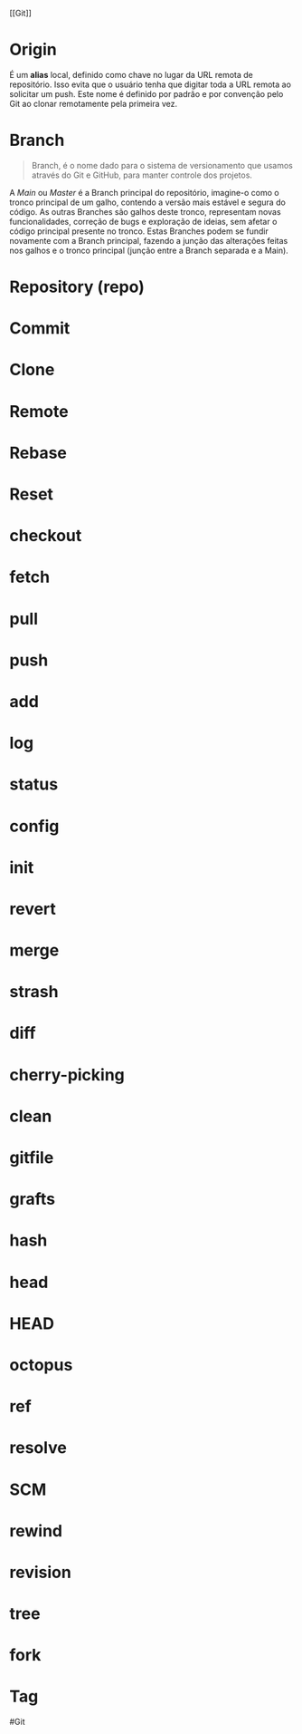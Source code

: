 [[Git]]
# Origin
É um **alias** local, definido como chave no lugar da URL remota de repositório.
Isso evita que o usuário tenha que digitar toda a URL remota ao solicitar um push.
Este nome é definido por padrão e por convenção pelo Git ao clonar remotamente pela primeira vez.

# Branch
>Branch, é o nome dado para o sistema de versionamento que usamos através do Git e GitHub, para manter controle dos projetos.

A *Main* ou *Master* é a Branch principal do repositório, imagine-o como o tronco principal de um galho, contendo a versão mais estável e segura do código.
As outras Branches são galhos deste tronco, representam novas funcionalidades, correção de bugs e exploração de ideias, sem afetar o código principal presente no tronco. 
Estas Branches podem se fundir novamente com a Branch principal, fazendo a junção das alterações feitas nos galhos e o tronco principal (junção entre a Branch separada e a Main).

# Repository (repo)
# Commit
# Clone
# Remote
# Rebase
# Reset
# checkout
# fetch
# pull
# push
# add
# log
# status
# config
# init
# revert
# merge
# strash
# diff
# cherry-picking
# clean
# gitfile
# grafts
# hash
# head
# HEAD
# octopus
# ref
# resolve
# SCM
# rewind
# revision
# tree
# fork
# Tag

#Git 